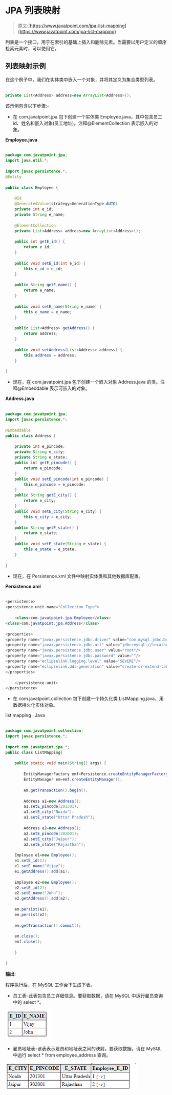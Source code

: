 # JPA 列表映射

> 原文:[https://www.javatpoint.com/jpa-list-mapping](https://www.javatpoint.com/jpa-list-mapping)

列表是一个接口，用于在索引的基础上插入和删除元素。当需要以用户定义的顺序检索元素时，可以使用它。

## 列表映射示例

在这个例子中，我们在实体类中嵌入一个对象，并将其定义为集合类型列表。

```java

private List<Address> address=new ArrayList<Address>();

```

该示例包含以下步骤:-

*   在 com.javatpoint.jpa 包下创建一个实体类 Employee.java，其中包含员工 id、姓名和嵌入对象(员工地址)。注释@ElementCollection 表示嵌入的对象。

**Employee.java**

```java

package com.javatpoint.jpa;
import java.util.*;

import javax.persistence.*;
@Entity

public class Employee {

	@Id
	@GeneratedValue(strategy=GenerationType.AUTO)
	private int e_id;
	private String e_name;

	@ElementCollection
	private List<Address> address=new ArrayList<Address>();

	public int getE_id() {
		return e_id;
	}

	public void setE_id(int e_id) {
		this.e_id = e_id;
	}

	public String getE_name() {
		return e_name;
	}

	public void setE_name(String e_name) {
		this.e_name = e_name;
	}

	public List<Address> getAddress() {
		return address;
	}

	public void setAddress(List<Address> address) {
		this.address = address;
	}

}

```

*   现在，在 com.javatpoint.jpa 包下创建一个嵌入对象 Address.java 的类。注释@Embeddable 表示可嵌入的对象。

**Address.java**

```java

package com.javatpoint.jpa;
import javax.persistence.*;

@Embeddable
public class Address {

	private int e_pincode;
	private String e_city;
	private String e_state;
	public int getE_pincode() {
		return e_pincode;
	}
	public void setE_pincode(int e_pincode) {
		this.e_pincode = e_pincode;
	}
	public String getE_city() {
		return e_city;
	}
	public void setE_city(String e_city) {
		this.e_city = e_city;
	}
	public String getE_state() {
		return e_state;
	}
	public void setE_state(String e_state) {
		this.e_state = e_state;
	}

}

```

*   现在，在 Persistence.xml 文件中映射实体类和其他数据库配置。

**Persistence.xml**

```java

<persistence>
<persistence-unit name="Collection_Type">

	<class>com.javatpoint.jpa.Employee</class>
<class>com.javatpoint.jpa.Address</class>

<properties>
<property name="javax.persistence.jdbc.driver" value="com.mysql.jdbc.Driver"/>
<property name="javax.persistence.jdbc.url" value="jdbc:mysql://localhost:3306/collection_mapping"/>
<property name="javax.persistence.jdbc.user" value="root"/>
<property name="javax.persistence.jdbc.password" value=""/>
<property name="eclipselink.logging.level" value="SEVERE"/>
<property name="eclipselink.ddl-generation" value="create-or-extend-tables"/>
</properties>

	</persistence-unit>
</persistence>

```

*   在 com.javatpoint.collection 包下创建一个持久化类 ListMapping.java，用数据持久化实体对象。

list mapping . Java

```java

package com.javatpoint.collection;
import javax.persistence.*;

import com.javatpoint.jpa.*;
public class ListMapping{

	public static void main(String[] args) {

		EntityManagerFactory emf=Persistence.createEntityManagerFactory("Collection_Type");
		EntityManager em=emf.createEntityManager();

		em.getTransaction().begin();

		Address a1=new Address();
		a1.setE_pincode(201301);
		a1.setE_city("Noida");
		a1.setE_state("Uttar Pradesh");

		Address a2=new Address();
		a2.setE_pincode(302001);
		a2.setE_city("Jaipur");
		a2.setE_state("Rajasthan");

	Employee e1=new Employee();
	e1.setE_id(1);
	e1.setE_name("Vijay");
	e1.getAddress().add(a1);

	Employee e2=new Employee();
	e2.setE_id(2);
	e2.setE_name("John");
	e2.getAddress().add(a2);

	em.persist(e1);
	em.persist(e2);

	em.getTransaction().commit();

	em.close();
	emf.close();

	}

}

```

**输出:**

程序执行后，在 MySQL 工作台下生成下表。

*   员工表-此表包含员工详细信息。要获取数据，请在 MySQL 中运行雇员查询中的 select *。

![JPA List Mapping](img/b6328b6a89b3a0cd87e5339cad64734b.png)

*   雇员地址表-该表表示雇员和地址表之间的映射。要获取数据，请在 MySQL 中运行 select * from employee_address 查询。

![JPA List Mapping](img/e62f61e453e1daa4b2c1215a9454c221.png)